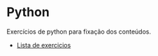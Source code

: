 # Python
Exercícios de python para fixação dos conteúdos.
* [Lista de exercicios](https://wiki.python.org.br/ListaDeExercicios)
